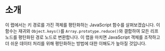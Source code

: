 # 소개

이 랩에서는 키 경로를 가진 객체를 평탄화하는 JavaScript 함수를 살펴보겠습니다. 이 함수는 재귀와 `Object.keys()`를 `Array.prototype.reduce()`와 결합하여 모든 리프 노드를 평탄화된 경로 노드로 변환합니다. 이 랩을 마치면 JavaScript 객체를 조작하고 더 쉬운 데이터 처리를 위해 평탄화하는 방법에 대한 이해도가 높아질 것입니다.
